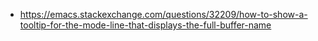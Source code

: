 - https://emacs.stackexchange.com/questions/32209/how-to-show-a-tooltip-for-the-mode-line-that-displays-the-full-buffer-name